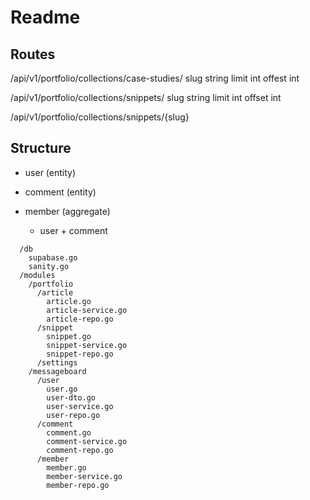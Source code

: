 # Readme

## Routes

/api/v1/portfolio/collections/case-studies/
slug string
limit int
offest int

/api/v1/portfolio/collections/snippets/
slug string
limit int
offset int

/api/v1/portfolio/collections/snippets/{slug}

## Structure

- user (entity)
- comment (entity)

- member (aggregate)
  - user + comment

```TXT
  /db
    supabase.go
    sanity.go
  /modules
    /portfolio
      /article
        article.go
        article-service.go
        article-repo.go
      /snippet
        snippet.go
        snippet-service.go
        snippet-repo.go
      /settings
    /messageboard
      /user
        user.go
        user-dto.go
        user-service.go
        user-repo.go
      /comment
        comment.go
        comment-service.go
        comment-repo.go
      /member
        member.go
        member-service.go
        member-repo.go
```
